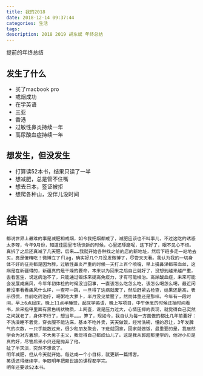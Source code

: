 ```yaml
---
title: 我的2018
date: 2018-12-14 09:37:44
categories: 生活
tags:
description: 2018 2019 胡东斌 年终总结
---
```


提前的年终总结  

<!-- more -->  

## 发生了什么  

+ 买了macbook pro
+ 戒烟成功
+ 在学英语
+ 三亚
+ 香港
+ 过敏性鼻炎持续一年
+ 高尿酸血症持续一年

## 想发生，但没发生  

+ 打算读52本书，结果只读了一半
+ 想减肥，总是管不住嘴
+ 想去日本，签证被拒
+ 想爬各种山，没伴儿没时间  

# 结语  
    都说世界上最难的事是减肥和戒烟，如今我把烟都戒了，减肥应该也不叫事儿，不过这吃的诱惑太多呀，今年9月份，知道佳园里市场快拆的时候，心里还琢磨呢，这下好了，眼不见心不烦。真拆了之后还真减了几天肥，后来……我就开始各种找之前的店的新地址，然后下班多走一站地去买，真是傻精吃！微博立了flag，确实好几个月没发微博了，尽管天天看。我认为我的一切身体不好的征兆都是因为胖，过敏性鼻炎严重的时候一天打上百个喷嚏，早上擤鼻涕都带血丝，这病是在新疆得的，新疆真的是干燥的要命，本来以为回来之后自己就好了，没想到越来越严重，去看医生，说这病治不了，只能通过锻炼来提高免疫力，才有可能根治。高尿酸血症，未来可能会发展成痛风，今年年初体检的时候没当回事，一直该怎么吃怎么吃，该怎么喝怎么喝，最近闲着没事看看痛风什么样，一查吓一跳，一旦得了这病就废了，然后赶紧去检查，结果还是高，表示很慌，目前吃药治疗，喝粥吃大萝卜，半月没见荤腥了，然而体重还是那样。今年有一段时间，早上6点起床，晚上11点半睡觉，起床学英语，晚上写项目，中午休息的时候还抽时间看书，后来指甲里面有黑色线状物质，上网查，说是压力过大，心情压抑的表现，就觉得自己突然之间就老了，身体不行了，想当年……。算了，现如今，我自认为每一方面做的都比几年前要好：不洗澡睡不着觉，穿衣服不能沾床，基本不吃外卖，天天做饭，经常洗碗，懂的忍让，3年发脾气的次数，一只手能数过来，很少和朋友聚会，下班就回家，回家就做饭，最重要的是，我居然学会为对方着想，不大男子主义，我觉得自己都成仙儿了。这是我从郭超那里学的，他对小贝是真的好，尽管后来小贝还是抛弃了他。
    扯了半天淡，突然不想说了。
    明年减肥，但从今天就开始。每达成一个小目标，就更新一篇博客。
    英语还得继续学，争取明年把赖世雄的课程都学完。
    明年还要读52本书。